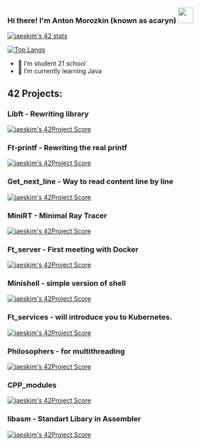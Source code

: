 ### Hi there! I'm Anton Morozkin (known as acaryn) <img src=https://user-images.githubusercontent.com/1303154/88677602-1635ba80-d120-11ea-84d8-d263ba5fc3c0.gif width="35">

[![jaeskim's 42 stats](https://badge42.herokuapp.com/api/stats/acaryn?privacyEmail=true)](https://www.42.fr/)

[![Top Langs](https://github-readme-stats.vercel.app/api/top-langs/?username=a173&layout=compact)](https://github.com/anuraghazra/github-readme-stats)

- 🔭 I’m student 21 school
- 🌱 I’m currently learning Java

## 42 Projects:
### Libft - Rewriting library
[![jaeskim's 42Project Score](https://badge42.herokuapp.com/api/project/acaryn/Libft)](https://github.com/a173/libft)

### Ft-printf - Rewriting the real printf
[![jaeskim's 42Project Score](https://badge42.herokuapp.com/api/project/acaryn/ft_printf)](https://github.com/a173/ft_printf)

### Get_next_line - Way to read content line by line
[![jaeskim's 42Project Score](https://badge42.herokuapp.com/api/project/acaryn/get_next_line)](https://github.com/a173/get_next_line)

### MiniRT - Minimal Ray Tracer
[![jaeskim's 42Project Score](https://badge42.herokuapp.com/api/project/acaryn/minirt)](https://github.com/a173/minirt)

### Ft_server - First meeting with Docker
[![jaeskim's 42Project Score](https://badge42.herokuapp.com/api/project/acaryn/ft_server)](https://github.com/a173/ft_server)

### Minishell - simple version of shell
[![jaeskim's 42Project Score](https://badge42.herokuapp.com/api/project/acaryn/minishell)](https://github.com/a173/minishell)

### Ft_services - will introduce you to Kubernetes.
[![jaeskim's 42Project Score](https://badge42.herokuapp.com/api/project/acaryn/ft_services)](https://github.com/a173/ft_services)

### Philosophers - for multithreading
[![jaeskim's 42Project Score](https://badge42.herokuapp.com/api/project/acaryn/42cursus-philosophers)](https://github.com/a173/philosophers)

### CPP_modules
[![jaeskim's 42Project Score](https://badge42.herokuapp.com/api/project/acaryn/cpp-module-08)](https://github.com/a173/CPP_modules)

### libasm - Standart Libary in Assembler
[![jaeskim's 42Project Score](https://badge42.herokuapp.com/api/project/acaryn/libasm)](https://github.com/a173/libasm)
